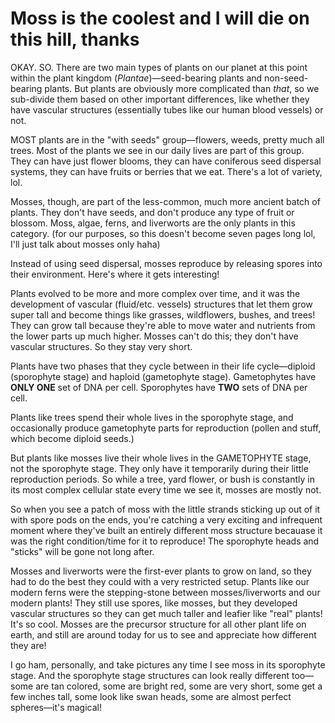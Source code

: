 # Moss is the coolest and I will die on this hill, thanks

OKAY. SO. There are two main types of plants on our planet at this point within the plant kingdom (_Plantae_)—seed-bearing plants and non-seed-bearing plants. But plants are obviously more complicated than _that_, so we sub-divide them based on other important differences, like whether they have vascular structures (essentially tubes like our human blood vessels) or not.

MOST plants are in the "with seeds" group—flowers, weeds, pretty much all trees. Most of the plants we see in our daily lives are part of this group. They can have just flower blooms, they can have coniferous seed dispersal systems, they can have fruits or berries that we eat. There's a lot of variety, lol.

Mosses, though, are part of the less-common, much more ancient batch of plants. They don't have seeds, and don't produce any type of fruit or blossom. Moss, algae, ferns, and liverworts are the only plants in this category. (for our purposes, so this doesn't become seven pages long lol, I'll just talk about mosses only haha)

Instead of using seed dispersal, mosses reproduce by releasing spores into their environment. Here's where it gets interesting!

Plants evolved to be more and more complex over time, and it was the development of vascular (fluid/etc. vessels) structures that let them grow super tall and become things like grasses, wildflowers, bushes, and trees! They can grow tall because they're able to move water and nutrients from the lower parts up much higher. Mosses can't do this; they don't have vascular structures. So they stay very short.

Plants have two phases that they cycle between in their life cycle—diploid (sporophyte stage) and haploid (gametophyte stage). Gametophytes have **ONLY ONE** set of DNA per cell. Sporophytes have **TWO** sets of DNA per cell.

Plants like trees spend their whole lives in the sporophyte stage, and occasionally produce gametophyte parts for reproduction (pollen and stuff, which become diploid seeds.)

But plants like mosses live their whole lives in the GAMETOPHYTE stage, not the sporophyte stage. They only have it temporarily during their little reproduction periods. So while a tree, yard flower, or bush is constantly in its most complex cellular state every time we see it, mosses are mostly not.

So when you see a patch of moss with the little strands sticking up out of it with spore pods on the ends, you're catching a very exciting and infrequent moment where they've built an entirely different moss structure becauase it was the right condition/time for it to reproduce! The sporophyte heads and "sticks" will be gone not long after.

Mosses and liverworts were the first-ever plants to grow on land, so they had to do the best they could with a very restricted setup. Plants like our modern ferns were the stepping-stone between mosses/liverworts and our modern plants! They still use spores, like mosses, but they developed vascular structures so they can get much taller and leafier like "real" plants! It's so cool. Mosses are the precursor structure for all other plant life on earth, and still are around today for us to see and appreciate how different they are!

I go ham, personally, and take pictures any time I see moss in its sporophyte stage. And the sporophyte stage structures can look really different too—some are tan colored, some are bright red, some are very short, some get a few inches tall, some look like swan heads, some are almost perfect spheres—it's magical!
